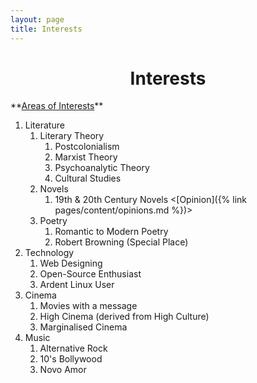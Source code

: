 ```yaml
---
layout: page
title: Interests
---
```

<h1 style="text-align:center;">Interests</h1>
**<u>Areas of Interests</u>**

1. Literature  
    1. Literary Theory  
        1. Postcolonialism  
        2. Marxist Theory  
        3. Psychoanalytic Theory  
        4. Cultural Studies  
    2. Novels
        1. 19th & 20th Century Novels <[Opinion]({% link pages/content/opinions.md %})>
    3. Poetry
        1. Romantic to Modern Poetry
        2. Robert Browning (Special Place)
2. Technology
    1. Web Designing
    2. Open-Source Enthusiast
    3. Ardent Linux User
3. Cinema
    1. Movies with a message
    2. High Cinema (derived from High Culture)
    3. Marginalised Cinema
4. Music
    1. Alternative Rock
    2. 10's Bollywood
    3. Novo Amor
